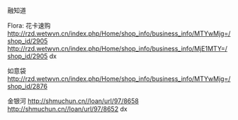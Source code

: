 融知道

Flora:
花卡速购
http://rzd.wetwvn.cn/index.php/Home/shop_info/business_info/MTYwMjg=/shop_id/2905
http://rzd.wetwvn.cn/index.php/Home/shop_info/business_info/MjE1MTY=/shop_id/2905
dx

如意袋
http://rzd.wetwvn.cn/index.php/Home/shop_info/business_info/MTYwMjg=/shop_id/2876

金银河
http://shmuchun.cn//loan/url/97/8658
http://shmuchun.cn//loan/url/97/8652
dx